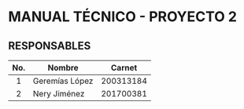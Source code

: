 # MANUAL TÉCNICO - PROYECTO 2

## **RESPONSABLES**

|No.| Nombre | Carnet |
|:-:| ------ | ------ |
|1| Geremías López | 200313184 |
|2| Nery Jiménez| 201700381 |